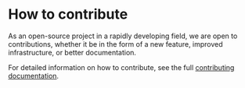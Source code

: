 # How to contribute

As an open-source project in a rapidly developing field, we are open to contributions, whether it be in the form of a new feature, improved infrastructure, or better documentation.

For detailed information on how to contribute, see the full [contributing documentation](https://github.com/epam/statgpt/blob/main/CONTRIBUTING.md).

